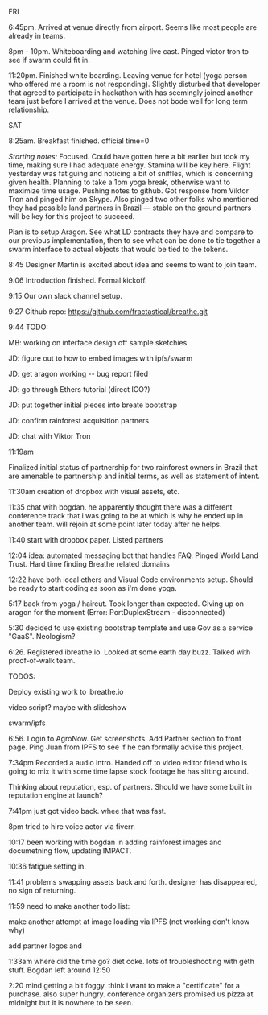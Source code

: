 
FRI

6:45pm. Arrived at venue directly from airport. Seems like most people are already in teams.

8pm - 10pm. Whiteboarding and watching live cast. Pinged victor tron to see if swarm could fit in.

11:20pm. Finished white boarding. Leaving venue for hotel (yoga person who offered me a room is not responding). Slightly disturbed that developer that agreed to participate in hackathon with has seemingly joined another team just before I arrived at the venue. Does not bode well for long term relationship.

SAT

8:25am. Breakfast finished. official time=0

*Starting notes:* Focused. Could have gotten here a bit earlier but took my time, making sure I had adequate energy. Stamina will be key here. Flight yesterday was fatiguing and noticing a bit of sniffles, which is concerning given health. Planning to take a 1pm yoga break, otherwise want to maximize time usage.  Pushing notes to github. Got response from Viktor Tron and pinged him on Skype. Also pinged two other folks who mentioned they had possible land partners in Brazil — stable on the ground partners will be key for this project to succeed.

Plan is to setup Aragon. See what LD contracts they have and compare to our previous implementation, then to see what can be done to tie together a swarm interface to actual objects that would be tied to the tokens.

8:45 Designer Martin is excited about idea and seems to want to join team.  

9:06 Introduction finished. Formal kickoff.

9:15 Our own slack channel setup.

9:27 Github repo: https://github.com/fractastical/breathe.git

9:44
TODO:

MB: working on interface design off sample sketchies


JD: figure out to how to embed images with ipfs/swarm

JD: get aragon working -- bug report filed

JD: go through Ethers tutorial (direct ICO?)

JD: put together initial pieces into breate bootstrap

JD: confirm rainforest acquisition partners

JD: chat with Viktor Tron

11:19am

Finalized initial status of partnership for two rainforest owners in Brazil that are amenable to partnership and initial terms, as well as statement of intent.

11:30am creation of dropbox with visual assets, etc.

11:35 chat with bogdan. he apparently thought there was a different conference track that i was going to be at which is why he ended up in another team. will rejoin at some point later today after he helps.

11:40 start with dropbox paper. Listed partners

12:04 idea: automated messaging bot that handles FAQ. Pinged World Land Trust. Hard time finding Breathe related domains

12:22 have both local ethers and Visual Code environments setup. Should be ready to start coding as soon as i'm done yoga.

5:17 back from yoga / haircut. Took longer than expected. Giving up on aragon for the moment (Error: PortDuplexStream - disconnected)

5:30 decided to use existing bootstrap template and use Gov as a service "GaaS". Neologism?

6:26. Registered ibreathe.io. Looked at some earth day buzz. Talked with proof-of-walk team.

TODOS:

Deploy existing work to ibreathe.io

video script? maybe with slideshow

swarm/ipfs

6:56. Login to AgroNow. Get screenshots. Add Partner section to front page. Ping Juan from IPFS to see if he can formally advise this project.

7:34pm Recorded a audio intro. Handed off to video editor friend who is going to mix it with some time lapse stock footage he has sitting around.

Thinking about reputation, esp. of partners. Should we have some built in reputation engine at launch?

7:41pm just got video back. whee that was fast.

8pm tried to hire voice actor via fiverr.

10:17 been working with bogdan in adding rainforest images and documetning flow, updating IMPACT.


10:36 fatigue setting in.

11:41 problems swapping assets back and forth. designer has disappeared, no sign of returning.

11:59 need to make another todo list:

make another attempt at image loading via IPFS (not working don't know why)

add partner logos and

1:33am where did the time go? diet coke. lots of troubleshooting with geth stuff. Bogdan left around 12:50

2:20 mind getting a bit foggy. think i want to make a "certificate" for a purchase. also super hungry. conference organizers promised us pizza at midnight but it is nowhere to be seen.

